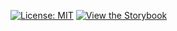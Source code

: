 [![License: MIT](https://img.shields.io/badge/License-MIT-yellow.svg)](https://github.com/InVisionApp/dsm-storybook-example-library/blob/master/LICENSE.txt)
[![View the Storybook](https://img.shields.io/badge/Storybook-FF4785.svg?logo=storybook&logoColor=white)](https://main--65fdb082b00cb43be9268d30.chromatic.com/)
